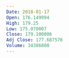 ```yaml
---
Date: 2018-01-17
Open: 176.149994
High: 179.25
Low: 175.070007
Close: 179.100006
Adj Close: 177.687576
Volume: 34386800
---
```

